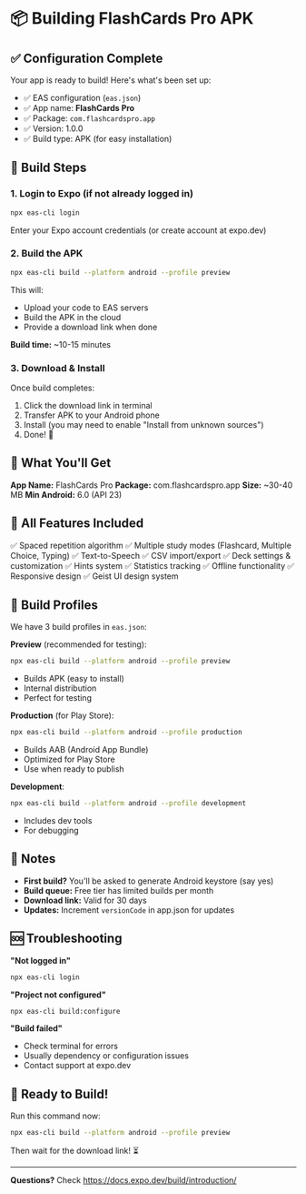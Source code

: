 # 📦 Building FlashCards Pro APK

## ✅ Configuration Complete

Your app is ready to build! Here's what's been set up:

- ✅ EAS configuration (`eas.json`)
- ✅ App name: **FlashCards Pro**
- ✅ Package: `com.flashcardspro.app`
- ✅ Version: 1.0.0
- ✅ Build type: APK (for easy installation)

## 🚀 Build Steps

### 1. Login to Expo (if not already logged in)

```bash
npx eas-cli login
```

Enter your Expo account credentials (or create account at expo.dev)

### 2. Build the APK

```bash
npx eas-cli build --platform android --profile preview
```

This will:
- Upload your code to EAS servers
- Build the APK in the cloud
- Provide a download link when done

**Build time:** ~10-15 minutes

### 3. Download & Install

Once build completes:
1. Click the download link in terminal
2. Transfer APK to your Android phone
3. Install (you may need to enable "Install from unknown sources")
4. Done! 🎉

## 📱 What You'll Get

**App Name:** FlashCards Pro
**Package:** com.flashcardspro.app
**Size:** ~30-40 MB
**Min Android:** 6.0 (API 23)

## 🎯 All Features Included

✅ Spaced repetition algorithm
✅ Multiple study modes (Flashcard, Multiple Choice, Typing)
✅ Text-to-Speech
✅ CSV import/export
✅ Deck settings & customization
✅ Hints system
✅ Statistics tracking
✅ Offline functionality
✅ Responsive design
✅ Geist UI design system

## 🔧 Build Profiles

We have 3 build profiles in `eas.json`:

**Preview** (recommended for testing):
```bash
npx eas-cli build --platform android --profile preview
```
- Builds APK (easy to install)
- Internal distribution
- Perfect for testing

**Production** (for Play Store):
```bash
npx eas-cli build --platform android --profile production
```
- Builds AAB (Android App Bundle)
- Optimized for Play Store
- Use when ready to publish

**Development**:
```bash
npx eas-cli build --platform android --profile development
```
- Includes dev tools
- For debugging

## 📝 Notes

- **First build?** You'll be asked to generate Android keystore (say yes)
- **Build queue:** Free tier has limited builds per month
- **Download link:** Valid for 30 days
- **Updates:** Increment `versionCode` in app.json for updates

## 🆘 Troubleshooting

**"Not logged in"**
```bash
npx eas-cli login
```

**"Project not configured"**
```bash
npx eas-cli build:configure
```

**"Build failed"**
- Check terminal for errors
- Usually dependency or configuration issues
- Contact support at expo.dev

## 🎊 Ready to Build!

Run this command now:

```bash
npx eas-cli build --platform android --profile preview
```

Then wait for the download link! ⏳

---

**Questions?** Check https://docs.expo.dev/build/introduction/
